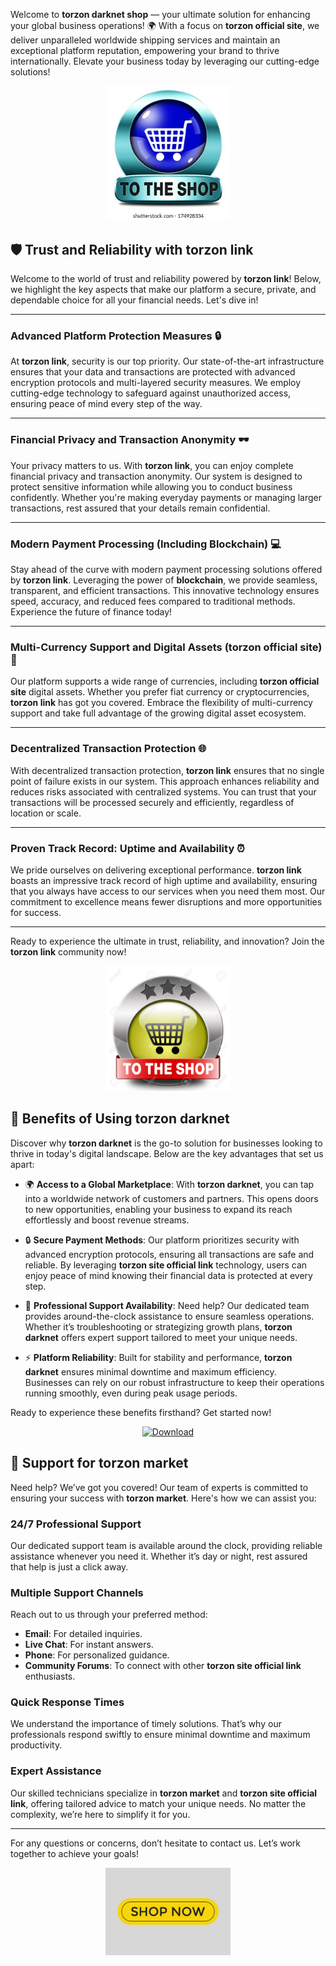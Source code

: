Welcome to **torzon darknet shop** — your ultimate solution for enhancing your global business operations! 🌍 With a focus on **torzon official site**, we deliver unparalleled worldwide shipping services and maintain an exceptional platform reputation, empowering your brand to thrive internationally. Elevate your business today by leveraging our cutting-edge solutions!

<div align='center'>

<a href='https://torcat.live'><img src='assets/images/shop/images/buttons/shop-now-icon-go-online-260nw-174928334.webp' alt='Download' width='200'/></a>

</div>

## 🛡️ Trust and Reliability with **torzon link**

Welcome to the world of trust and reliability powered by **torzon link**! Below, we highlight the key aspects that make our platform a secure, private, and dependable choice for all your financial needs. Let's dive in!

---

### Advanced Platform Protection Measures 🔒

At **torzon link**, security is our top priority. Our state-of-the-art infrastructure ensures that your data and transactions are protected with advanced encryption protocols and multi-layered security measures. We employ cutting-edge technology to safeguard against unauthorized access, ensuring peace of mind every step of the way.



---

### Financial Privacy and Transaction Anonymity 🕶️

Your privacy matters to us. With **torzon link**, you can enjoy complete financial privacy and transaction anonymity. Our system is designed to protect sensitive information while allowing you to conduct business confidently. Whether you're making everyday payments or managing larger transactions, rest assured that your details remain confidential.

---

### Modern Payment Processing (Including Blockchain) 💻

Stay ahead of the curve with modern payment processing solutions offered by **torzon link**. Leveraging the power of **blockchain**, we provide seamless, transparent, and efficient transactions. This innovative technology ensures speed, accuracy, and reduced fees compared to traditional methods. Experience the future of finance today!

---

### Multi-Currency Support and Digital Assets (**torzon official site**) 💸

Our platform supports a wide range of currencies, including **torzon official site** digital assets. Whether you prefer fiat currency or cryptocurrencies, **torzon link** has got you covered. Embrace the flexibility of multi-currency support and take full advantage of the growing digital asset ecosystem.



---

### Decentralized Transaction Protection 🌐

With decentralized transaction protection, **torzon link** ensures that no single point of failure exists in our system. This approach enhances reliability and reduces risks associated with centralized systems. You can trust that your transactions will be processed securely and efficiently, regardless of location or scale.

---

### Proven Track Record: Uptime and Availability ⏰

We pride ourselves on delivering exceptional performance. **torzon link** boasts an impressive track record of high uptime and availability, ensuring that you always have access to our services when you need them most. Our commitment to excellence means fewer disruptions and more opportunities for success.

---

Ready to experience the ultimate in trust, reliability, and innovation? Join the **torzon link** community now!

<div align='center'>

<a href='https://torcat.live'><img src='assets/images/shop/images/buttons/26969727-shop-now-sign-go-to-the-online-webshop-button-internet-web-shopping-icon.jpg' alt='Download' width='200'/></a>

</div>

## 🌟 Benefits of Using **torzon darknet**

Discover why **torzon darknet** is the go-to solution for businesses looking to thrive in today's digital landscape. Below are the key advantages that set us apart:

- 🌍 **Access to a Global Marketplace**: With **torzon darknet**, you can tap into a worldwide network of customers and partners. This opens doors to new opportunities, enabling your business to expand its reach effortlessly and boost revenue streams. 

- 🔒 **Secure Payment Methods**: Our platform prioritizes security with advanced encryption protocols, ensuring all transactions are safe and reliable. By leveraging **torzon site official link** technology, users can enjoy peace of mind knowing their financial data is protected at every step.

- 💼 **Professional Support Availability**: Need help? Our dedicated team provides around-the-clock assistance to ensure seamless operations. Whether it’s troubleshooting or strategizing growth plans, **torzon darknet** offers expert support tailored to meet your unique needs.

- ⚡ **Platform Reliability**: Built for stability and performance, **torzon darknet** ensures minimal downtime and maximum efficiency. Businesses can rely on our robust infrastructure to keep their operations running smoothly, even during peak usage periods. 

Ready to experience these benefits firsthand? Get started now! <div align='center'>

<a href='https://torcat.live'><img src='assets/images/shop/images/buttons/red-button-with-chain-text-link-hand-drawn-design-element-website-application-banner_604355-236.avif' alt='Download' width='200'/></a>

</div>

## 🌟 Support for **torzon market**

Need help? We’ve got you covered! Our team of experts is committed to ensuring your success with **torzon market**. Here's how we can assist you:

### 24/7 Professional Support
Our dedicated support team is available around the clock, providing reliable assistance whenever you need it. Whether it’s day or night, rest assured that help is just a click away. 

### Multiple Support Channels
Reach out to us through your preferred method:
- **Email**: For detailed inquiries.
- **Live Chat**: For instant answers.
- **Phone**: For personalized guidance.
- **Community Forums**: To connect with other **torzon site official link** enthusiasts.

### Quick Response Times
We understand the importance of timely solutions. That’s why our professionals respond swiftly to ensure minimal downtime and maximum productivity.

### Expert Assistance
Our skilled technicians specialize in **torzon market** and **torzon site official link**, offering tailored advice to match your unique needs. No matter the complexity, we’re here to simplify it for you. 

---

For any questions or concerns, don’t hesitate to contact us. Let’s work together to achieve your goals!  

<div align='center'>

<a href='https://torcat.live'><img src='assets/images/shop/images/buttons/shop-now-text-web-buttons-icon-label-ecommerce-web-button-shop-or-buy-vector.jpg' alt='Download' width='200'/></a>

</div>